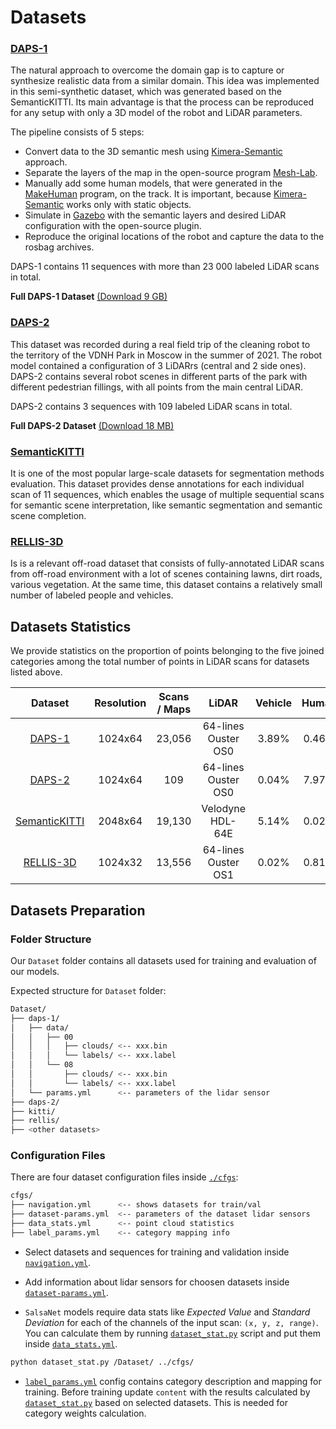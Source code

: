# Datasets

### [DAPS-1](https://drive.google.com/file/d/1mB8uWu4lLU-y5GZlecgK8sgmbWYAM65U/view?usp=sharing)
The natural approach to overcome the domain gap is to capture or synthesize realistic data from a similar domain. This idea was implemented in this semi-synthetic dataset, which was generated based on the SemanticKITTI. Its main advantage is that the process can be reproduced for any setup with only a 3D model of the robot and LiDAR parameters. 

The pipeline consists of $5$ steps:
- Convert data to the 3D semantic mesh using [Kimera-Semantic](https://github.com/MIT-SPARK/Kimera-Semantics) approach. 
- Separate the layers of the map in the open-source program [Mesh-Lab](https://www.meshlab.net/). 
- Manually add some human models, that were generated in the [MakeHuman](http://www.makehumancommunity.org/) program, on the track. It is important, because [Kimera-Semantic](https://github.com/MIT-SPARK/Kimera-Semantics) works only with static objects. 
- Simulate in [Gazebo](https://gazebosim.org/home) with the semantic layers and desired LiDAR configuration with the open-source plugin. 
- Reproduce the original locations of the robot and capture the data to the rosbag archives.

DAPS-1 contains 11 sequences with more than 23 000 labeled LiDAR scans in total.

**Full DAPS-1 Dataset** [(Download 9 GB)](https://drive.google.com/file/d/1mB8uWu4lLU-y5GZlecgK8sgmbWYAM65U/view?usp=sharing)

### [DAPS-2](https://drive.google.com/file/d/1kwe6UZJzrLBOfua4BZGQcizY63XKVOEp/view?usp=sharing)
This dataset was recorded during a real field trip of the cleaning robot to the territory of the VDNH Park in Moscow in the summer of 2021. The robot model contained a configuration of 3 LiDARrs (central and 2 side ones). DAPS-2 contains several robot scenes in different parts of the park with different pedestrian fillings, with all points from the main central LiDAR.

DAPS-2 contains 3 sequences with 109 labeled LiDAR scans in total.

**Full DAPS-2 Dataset** [(Download 18 MB)](https://drive.google.com/file/d/1kwe6UZJzrLBOfua4BZGQcizY63XKVOEp/view?usp=sharing)

### [SemanticKITTI](http://www.semantic-kitti.org/index.html)
It is one of the most popular large-scale datasets for segmentation methods evaluation. This dataset provides dense annotations for each individual scan of 11 sequences, which enables the usage of multiple sequential scans for semantic scene interpretation, like semantic segmentation and semantic scene completion.

### [RELLIS-3D](https://github.com/unmannedlab/RELLIS-3D)
Is is a  relevant off-road dataset that consists of fully-annotated LiDAR scans from off-road environment with a lot of scenes containing lawns, dirt roads, various vegetation. At the same time, this dataset contains a relatively small number of labeled people and vehicles.

## Datasets Statistics
We provide statistics on the proportion of points belonging to the five joined categories among the total number of points in LiDAR scans for datasets listed above.

| Dataset | Resolution | Scans / Maps | LiDAR | Vehicle | Human | Surface | Static Obstacle | Unlabeled |
|   :---:| :---:   |  :---: |    :---:   |    :---:   |    :---:   |    :---:   |    :---:   |    :---:   |
| [DAPS-1](#daps-1) | 1024x64 | 23,056 | 64-lines Ouster OS0 | 3.89% | 0.46% | 70.70% | 24.89% | 0.03% |
| [DAPS-2](#daps-2) | 1024x64 | 109 | 64-lines Ouster OS0 | 0.04% | 7.97% | 47.96% | 43.98% | 0.05% |
| [SemanticKITTI](#semantickitti) | 2048x64 | 19,130 | Velodyne HDL-64E | 5.14% | 0.02% | 43.92% | 48.89% | 2.02% | 
| [RELLIS-3D](#rellis-3d) | 1024x32 | 13,556 | 64-lines Ouster OS1 | 0.02% | 0.81% | 20.18% | 54.54% | 24.45% |


## Datasets Preparation

### Folder Structure
Our `Dataset` folder contains all datasets used for training and evaluation of our models. 

Expected structure for `Dataset` folder:
```bash
Dataset/ 
├── daps-1/               
│   ├── data/             
│   │   ├── 00            
│   │   │   ├── clouds/ <-- xxx.bin 
│   │   │   └── labels/ <-- xxx.label 
│   │   └── 08
│   │       ├── clouds/ <-- xxx.bin  
│   │       └── labels/ <-- xxx.label
│   └── params.yml      <-- parameters of the lidar sensor
├── daps-2/
├── kitti/
├── rellis/
├── <other datasets>
```

### Configuration Files

There are four dataset configuration files inside [`./cfgs`](./cfgs/):
```bash
cfgs/
├── navigation.yml      <-- shows datasets for train/val
├── dataset-params.yml  <-- parameters of the dataset lidar sensors
├── data_stats.yml      <-- point cloud statistics 
├── label_params.yml    <-- category mapping info
```

- Select datasets and sequences for training and validation inside [`navigation.yml`](./cfgs/navigation.yml).

- Add information about lidar sensors for choosen datasets inside [`dataset-params.yml`](./cfgs/dataset_params.yml).

- `SalsaNet` models require data stats like _Expected Value_ and _Standard Deviation_ for each of the channels of the input scan: `(x, y, z, range)`. You can calculate them by running [`dataset_stat.py`](./dataset_utils/dataset_stat.py) script and put them inside [`data_stats.yml`](./cfgs/data_stats.yml).

```bash
python dataset_stat.py /Dataset/ ../cfgs/
```
- [`label_params.yml`](./cfgs/label_params.yml) config contains category description and mapping for training. Before training update `content` with the results calculated by [`dataset_stat.py`](./dataset_utils/dataset_stat.py) based on selected datasets. This is needed for category weights calculation.